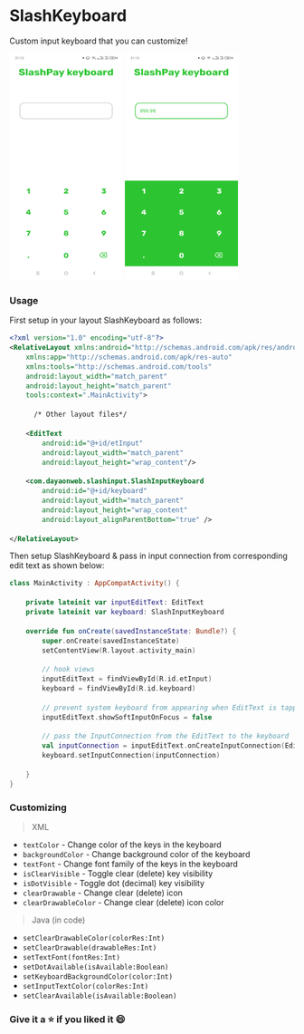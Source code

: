 # SlashKeyboard
Custom input keyboard that you can customize!

<p float="left">
  <img src="screenshots/ss_1.png" height="400" width="200" />
  <img src="screenshots/ss_2.png" height="400" width="200" />
</p>

### Usage 
First setup in your layout SlashKeyboard as follows:
```xml
<?xml version="1.0" encoding="utf-8"?>
<RelativeLayout xmlns:android="http://schemas.android.com/apk/res/android"
    xmlns:app="http://schemas.android.com/apk/res-auto"
    xmlns:tools="http://schemas.android.com/tools"
    android:layout_width="match_parent"
    android:layout_height="match_parent"
    tools:context=".MainActivity">

      /* Other layout files*/
  
    <EditText
        android:id="@+id/etInput"
        android:layout_width="match_parent"
        android:layout_height="wrap_content"/>
    
    <com.dayaonweb.slashinput.SlashInputKeyboard
        android:id="@+id/keyboard"
        android:layout_width="match_parent"
        android:layout_height="wrap_content"
        android:layout_alignParentBottom="true" />

</RelativeLayout>
```

Then setup SlashKeyboard & pass in input connection from corresponding edit text as shown below:
```kotlin
class MainActivity : AppCompatActivity() {

    private lateinit var inputEditText: EditText
    private lateinit var keyboard: SlashInputKeyboard

    override fun onCreate(savedInstanceState: Bundle?) {
        super.onCreate(savedInstanceState)
        setContentView(R.layout.activity_main)

        // hook views
        inputEditText = findViewById(R.id.etInput)
        keyboard = findViewById(R.id.keyboard)

        // prevent system keyboard from appearing when EditText is tapped
        inputEditText.showSoftInputOnFocus = false

        // pass the InputConnection from the EditText to the keyboard
        val inputConnection = inputEditText.onCreateInputConnection(EditorInfo())
        keyboard.setInputConnection(inputConnection)

    }
}
```

### Customizing
> XML
- `textColor` - Change color of the keys in the keyboard
- `backgroundColor` - Change background color of the keyboard
- `textFont` - Change font family of the keys in the keyboard
- `isClearVisible` - Toggle clear (delete) key visibility
- `isDotVisible` - Toggle dot (decimal) key visibility
- `clearDrawable` - Change clear (delete) icon
- `clearDrawableColor` - Change clear (delete) icon color

> Java (in code)  

- `setClearDrawableColor(colorRes:Int)`
- `setClearDrawable(drawableRes:Int)`
- `setTextFont(fontRes:Int)`
- `setDotAvailable(isAvailable:Boolean)`
- `setKeyboardBackgroundColor(color:Int)`
- `setInputTextColor(colorRes:Int)`
- `setClearAvailable(isAvailable:Boolean)`


### Give it a ⭐ if you liked it 😄
